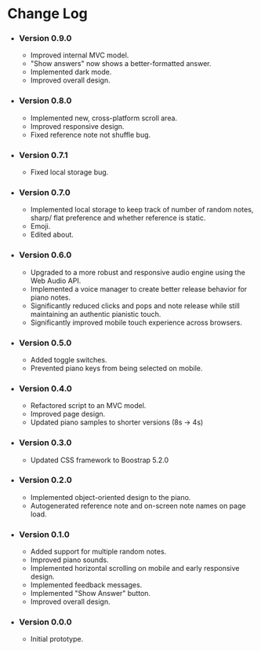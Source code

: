 # Change Log

* ### Version 0.9.0
    * Improved internal MVC model.
    * "Show answers" now shows a better-formatted answer.
    * Implemented dark mode. 
    * Improved overall design.

* ### Version 0.8.0
    * Implemented new, cross-platform scroll area.
    * Improved responsive design.
    * Fixed reference note not shuffle bug.

* ### Version 0.7.1
    * Fixed local storage bug.

* ### Version 0.7.0
    * Implemented local storage to keep track of number of random notes, sharp/ flat preference and whether reference is static.
    * Emoji.
    * Edited about.

* ### Version 0.6.0
    * Upgraded to a more robust and responsive audio engine using the Web Audio API.
    * Implemented a voice manager to create better release behavior for piano notes. 
    * Significantly reduced clicks and pops and note release while still maintaining an authentic pianistic touch.
    * Significantly improved mobile touch experience across browsers. 

* ### Version 0.5.0
    * Added toggle switches.
    * Prevented piano keys from being selected on mobile.

* ### Version 0.4.0
    * Refactored script to an MVC model.
    * Improved page design.
    * Updated piano samples to shorter versions (8s -> 4s)

* ### Version 0.3.0
    * Updated CSS framework to Boostrap 5.2.0

* ### Version 0.2.0
    * Implemented object-oriented design to the piano.
    * Autogenerated reference note and on-screen note names on page load.

* ### Version 0.1.0
    * Added support for multiple random notes.
    * Improved piano sounds.
    * Implemented horizontal scrolling on mobile and early responsive design.
    * Implemented feedback messages.
    * Implemented "Show Answer" button.
    * Improved overall design.

* ### Version 0.0.0
    * Initial prototype.